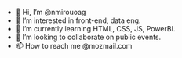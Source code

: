 - 👋 Hi, I’m @nmirouoag
- 👀 I’m interested in front-end, data eng.
- 🌱 I’m currently learning HTML, CSS, JS, PowerBI.
- 💞️ I’m looking to collaborate on public events.
- 📫 How to reach me @mozmail.com

<!---
nmirouoag/nmirouoag is a ✨ special ✨ repository because its `README.md` (this file) appears on your GitHub profile.
You can click the Preview link to take a look at your changes.
--->
